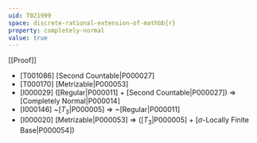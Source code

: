 ```yaml
---
uid: T021999
space: discrete-rational-extension-of-mathbb{r}
property: completely-normal
value: true
---
```

[[Proof]]

* [T001086] [Second Countable|P000027]
* [T000170] [Metrizable|P000053]
* [I000029] ([Regular|P000011] + [Second Countable|P000027]) => [Completely Normal|P000014]
* [I000146] ~[$T_3$|P000005] => ~[Regular|P000011]
* [I000020] [Metrizable|P000053] => ([$T_3$|P000005] + [$\sigma$-Locally Finite Base|P000054])

